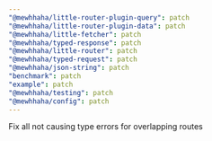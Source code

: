 ```yaml
---
"@mewhhaha/little-router-plugin-query": patch
"@mewhhaha/little-router-plugin-data": patch
"@mewhhaha/little-fetcher": patch
"@mewhhaha/typed-response": patch
"@mewhhaha/little-router": patch
"@mewhhaha/typed-request": patch
"@mewhhaha/json-string": patch
"benchmark": patch
"example": patch
"@mewhhaha/testing": patch
"@mewhhaha/config": patch
---
```


Fix all not causing type errors for overlapping routes
